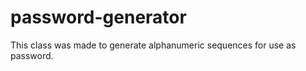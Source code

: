 password-generator
==================

This class was made to generate alphanumeric sequences for use as password.
